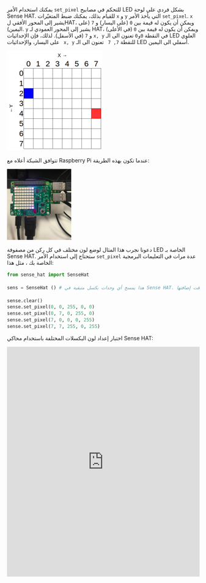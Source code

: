يمكنك استخدام الأمر `set_pixel` للتحكم في مصابيح LED بشكل فردي على لوحة Sense HAT. للقيام بذلك، يمكنك ضبط المتغيّرات `x` و `y` التي يأخذ الأمر `set_pixel`. `x` يشير إلى المحور الأفقي لHAT، ويمكن أن يكون له قيمة بين `0` (على اليسار) و `7` (على اليمين). `y` يشير إلى المحور العمودي لـ HAT، ويمكن أن يكون له قيمة بين `0` (في الأعلى) و `7` (في الأسفل). لذلك، فإن الإحداثيات `x, y` في النقطة `0و0` تعنون الى الـ LED العلوي على اليسار، والإحداثيات ` x, y` للنقطة `7, 7 ` تعنون الى الـ LED أسفلي الى اليمين.

![](images/coordinates.png)

تتوافق الشبكة أعلاه مع Raspberry Pi عندما تكون بهذه الطريقة:

![](images/rpicoordinates.png)

دعونا نجرب هذا المثال لوضع لون مختلف في كل ركن من مصفوفة LED الخاصة بـ Sense HAT. ستحتاج إلى استخدام الأمر `set_pixel` عدة مرات في التعليمات البرمجية الخاصة بك ، مثل هذا:

```python
from sense_hat import SenseHat

sens = SenseHat () # هذا يمسح أي وحدات بكسل متبقية في Sense HAT. قد لا تحتاج إلى هذه الخطوة وقد ترغب في اختيار وقت إضافتها.

sense.clear()
sense.set_pixel(0, 0, 255, 0, 0)
sense.set_pixel(0, 7, 0, 255, 0)
sense.set_pixel(7, 0, 0, 0, 255)
sense.set_pixel(7, 7, 255, 0, 255)
```

اختبار إعداد لون البكسلات المختلفة باستخدام محاكي Sense HAT: 
<iframe src="https://trinket.io/embed/python/78c2595904" width="100%" height="600" frameborder="0" marginwidth="0" marginheight="0" allowfullscreen mark="crwd-mark"></iframe>
